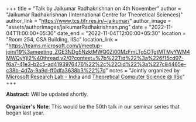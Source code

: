 +++
title = "Talk by Jaikumar Radhakrishnan on 4th November"
author = "Jaikumar Radhakrishnan (International Centre for Theoretical Sciences)"
author_link = "https://www.tcs.tifr.res.in/~jaikumar/"
author_image = "assets/authorImages/jaikumarRadhakrishnan.png"
date = "2022-11-04T11:00:00+05:30"
date_end = "2022-11-04T12:00:00+05:30"
location = "Room 254, CSA Building, IISc"
location_link = "https://teams.microsoft.com/l/meetup-join/19%3ameeting_ZGE3NDg5NzktMWQ0Zi00MzFmLTg5OTgtMTMyYWM4MWQyYjI2%40thread.v2/0?context=%7b%22Tid%22%3a%226f15cd97-f6a7-41e3-b2c5-ad4193976476%22%2c%22Oid%22%3a%227c84465e-c38b-4d7a-9a9d-ff0dfa3638b3%22%7d"
notes = "Jointly organized by <a href = "https://www.microsoft.com/en-us/research/lab/microsoft-research-india/" target= "_blank">Microsoft Research Lab - India</a> and <a href='https://www.csa.iisc.ac.in/theoretical-computer-science/' target= "_blank">Theoretical Computer Science @ IISc</a>"
+++

<b>Abstract:</b>
Will be updated shortly.
<br><br>
<b>Organizer's Note</b>: This would be the 50th talk in our seminar series that began last year.